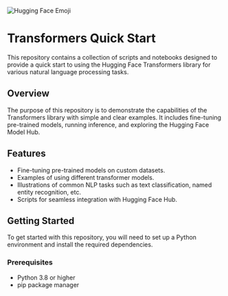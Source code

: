 ![Hugging Face Emoji](URL_OF_THE_IMAGE)

# Transformers Quick Start

This repository contains a collection of scripts and notebooks designed to provide a quick start to using the Hugging Face Transformers library for various natural language processing tasks.

## Overview

The purpose of this repository is to demonstrate the capabilities of the Transformers library with simple and clear examples. It includes fine-tuning pre-trained models, running inference, and exploring the Hugging Face Model Hub.

## Features

- Fine-tuning pre-trained models on custom datasets.
- Examples of using different transformer models.
- Illustrations of common NLP tasks such as text classification, named entity recognition, etc.
- Scripts for seamless integration with Hugging Face Hub.

## Getting Started

To get started with this repository, you will need to set up a Python environment and install the required dependencies.

### Prerequisites

- Python 3.8 or higher
- pip package manager
